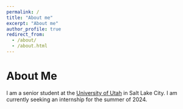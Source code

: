 ```yaml
---
permalink: /
title: "About me"
excerpt: "About me"
author_profile: true
redirect_from: 
  - /about/
  - /about.html
---
```



About Me
======
I am a senior student at the [University of Utah](https://www.utah.edu/) in Salt Lake City. I am currently seeking an internship for the summer of 2024.



